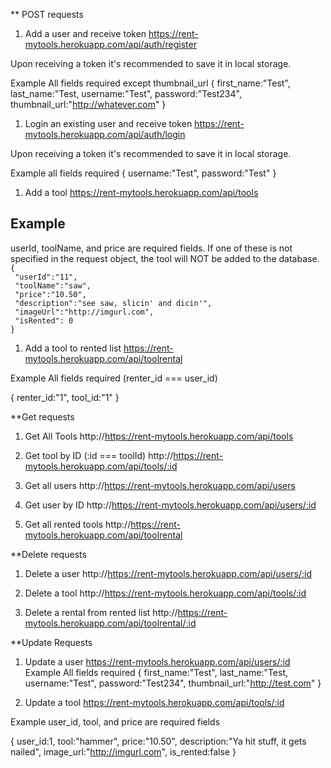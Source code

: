 ** POST requests
1. Add a user and receive token
https://rent-mytools.herokuapp.com/api/auth/register

Upon receiving a token it's recommended to save it in local storage.

Example
All fields required except thumbnail_url
{
first_name:"Test",
last_name:"Test,
username:"Test",
password:"Test234",
thumbnail_url:"http://whatever.com"
}

1. Login an existing user and receive token
https://rent-mytools.herokuapp.com/api/auth/login

Upon receiving a token it's recommended to save it in local storage.

Example
all fields required
{
    username:"Test",
    password:"Test"
}

1. Add a tool
https://rent-mytools.herokuapp.com/api/tools

<h2>Example</h2>
userId, toolName, and price are required fields. If one of these is not specified in the request object, the tool will NOT be added to the database.

<code>
{ 
 "userId":"11", 
 "toolName":"saw", 
 "price":"10.50",
 "description":"see saw, slicin' and dicin'", 
 "imageUrl":"http://imgurl.com", 
 "isRented": 0
}
</code>


1. Add a tool to rented list
https://rent-mytools.herokuapp.com/api/toolrental

Example
All fields required (renter_id === user_id)

{
    renter_id:"1",
    tool_id:"1"
}

**Get requests

1. Get All Tools
http://https://rent-mytools.herokuapp.com/api/tools

1. Get tool by ID
(:id === toolId)
http://https://rent-mytools.herokuapp.com/api/tools/:id

1. Get all users
http://https://rent-mytools.herokuapp.com/api/users


1. Get user by ID
http://https://rent-mytools.herokuapp.com/api/users/:id

1. Get all rented tools
http://https://rent-mytools.herokuapp.com/api/toolrental

**Delete requests

1. Delete a user
http://https://rent-mytools.herokuapp.com/api/users/:id

1. Delete a tool
http://https://rent-mytools.herokuapp.com/api/tools/:id

1. Delete a rental from rented list
http://https://rent-mytools.herokuapp.com/api/toolrental/:id


**Update Requests

1. Update a user
https://rent-mytools.herokuapp.com/api/users/:id
Example
All fields required
{
first_name:"Test",
last_name:"Test,
username:"Test",
password:"Test234",
thumbnail_url:"http://test.com"
}

1. Update a tool
https://rent-mytools.herokuapp.com/api/tools/:id

Example
user_id, tool, and price are required fields

{
    user_id:1,
    tool:"hammer",
    price:"10.50",
    description:"Ya hit stuff, it gets nailed",
    image_url:"http://imgurl.com",
    is_rented:false
}